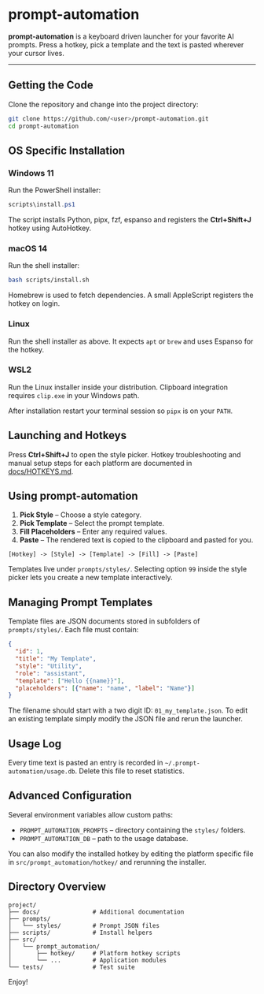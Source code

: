 # prompt-automation

**prompt-automation** is a keyboard driven launcher for your favorite AI prompts. Press a hotkey, pick a template and the text is pasted wherever your cursor lives.

---

## Getting the Code

Clone the repository and change into the project directory:

```bash
git clone https://github.com/<user>/prompt-automation.git
cd prompt-automation
```

## OS Specific Installation

### Windows 11
Run the PowerShell installer:
```powershell
scripts\install.ps1
```
The script installs Python, pipx, fzf, espanso and registers the **Ctrl+Shift+J** hotkey using AutoHotkey.

### macOS 14
Run the shell installer:
```bash
bash scripts/install.sh
```
Homebrew is used to fetch dependencies. A small AppleScript registers the hotkey on login.

### Linux
Run the shell installer as above. It expects `apt` or `brew` and uses Espanso for the hotkey.

### WSL2
Run the Linux installer inside your distribution. Clipboard integration requires `clip.exe` in your Windows path.

After installation restart your terminal session so `pipx` is on your `PATH`.

## Launching and Hotkeys

Press **Ctrl+Shift+J** to open the style picker. Hotkey troubleshooting and manual setup steps for each platform are documented in [docs/HOTKEYS.md](docs/HOTKEYS.md).

## Using prompt-automation

1. **Pick Style** – Choose a style category.
2. **Pick Template** – Select the prompt template.
3. **Fill Placeholders** – Enter any required values.
4. **Paste** – The rendered text is copied to the clipboard and pasted for you.

```
[Hotkey] -> [Style] -> [Template] -> [Fill] -> [Paste]
```

Templates live under `prompts/styles/`. Selecting option `99` inside the style picker lets you create a new template interactively.

## Managing Prompt Templates

Template files are JSON documents stored in subfolders of `prompts/styles/`.
Each file must contain:

```json
{
  "id": 1,
  "title": "My Template",
  "style": "Utility",
  "role": "assistant",
  "template": ["Hello {{name}}"],
  "placeholders": [{"name": "name", "label": "Name"}]
}
```

The filename should start with a two digit ID: `01_my_template.json`.
To edit an existing template simply modify the JSON file and rerun the launcher.

## Usage Log

Every time text is pasted an entry is recorded in `~/.prompt-automation/usage.db`.
Delete this file to reset statistics.

## Advanced Configuration

Several environment variables allow custom paths:

- `PROMPT_AUTOMATION_PROMPTS` – directory containing the `styles/` folders.
- `PROMPT_AUTOMATION_DB` – path to the usage database.

You can also modify the installed hotkey by editing the platform specific file in `src/prompt_automation/hotkey/` and rerunning the installer.

## Directory Overview

```
project/
├── docs/               # Additional documentation
├── prompts/
│   └── styles/         # Prompt JSON files
├── scripts/            # Install helpers
├── src/
│   └── prompt_automation/
│       ├── hotkey/     # Platform hotkey scripts
│       └── ...         # Application modules
└── tests/              # Test suite
```

Enjoy!
